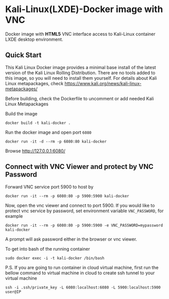 Kali-Linux(LXDE)-Docker image with VNC
=========================

Docker image with **HTML5** VNC interface access to Kali-Linux container LXDE desktop environment.

Quick Start
-------------------------
This Kali Linux Docker image provides a minimal base install of the latest version of the Kali Linux Rolling Distribution. 
There are no tools added to this image, so you will need to install them yourself. For details about Kali Linux metapackages, 
check https://www.kali.org/news/kali-linux-metapackages/

Before building, check the Dockerfile to uncomment or add needed Kali Linux Metapackages

Build the image
```
docker build -t kali-docker .
```

Run the docker image and open port `6080`

```
docker run -it -d --rm -p 6080:80 kali-docker
```

Browse http://127.0.0.1:6080/


Connect with VNC Viewer and protect by VNC Password
------------------

Forward VNC service port 5900 to host by

```
docker run -it --rm -p 6080:80 -p 5900:5900 kali-docker
```

Now, open the vnc viewer and connect to port 5900. If you would like to protect vnc service by password, set environment variable `VNC_PASSWORD`, for example

```
docker run -it --rm -p 6080:80 -p 5900:5900 -e VNC_PASSWORD=mypassword kali-docker
```

A prompt will ask password either in the browser or vnc viewer.

To get into bash of the running container
```
sudo docker exec -i -t kali-docker /bin/bash
```

P.S. If you are going to run container in cloud virtual machine, first run the bellow command to virtual machine in cloud to create ssh tunnel 
to your virtual machine
```
ssh -i .ssh/private_key -L 6080:localhost:6080 -L 5900:localhost:5900 user@IP
```